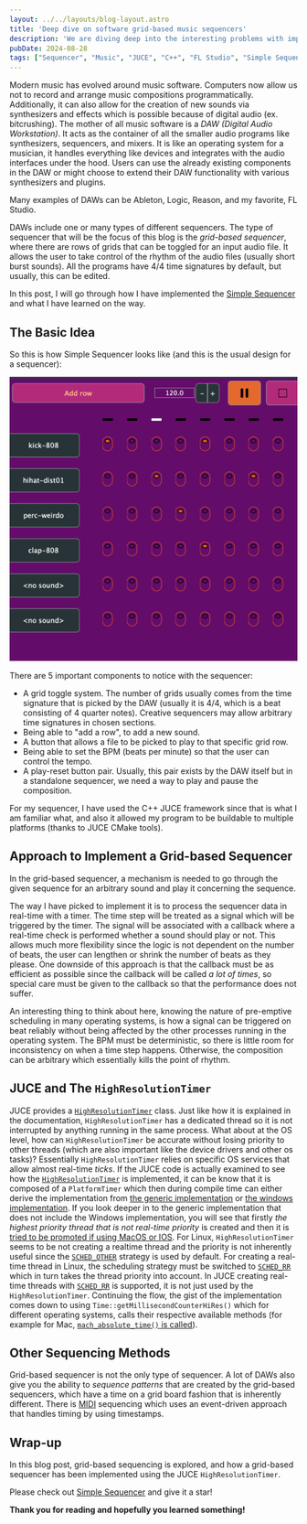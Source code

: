 ```yaml
---
layout: ../../layouts/blog-layout.astro
title: 'Deep dive on software grid-based music sequencers'
description: 'We are diving deep into the interesting problems with implementing music sequencers.'
pubDate: 2024-08-28
tags: ["Sequencer", "Music", "JUCE", "C++", "FL Studio", "Simple Sequencer"]
---
```


Modern music has evolved around music software. Computers now allow us not to record and arrange music compositions programmatically. Additionally, it can also allow for the creation of new sounds via synthesizers and effects which is possible because of digital audio (ex. bitcrushing). The mother of all music software is a *DAW (Digital Audio Workstation)*. It acts as the container of all the smaller audio programs like synthesizers, sequencers, and mixers. It is like an operating system for a musician, it handles everything like devices and integrates with the audio interfaces under the hood. Users can use the already existing components in the DAW or might choose to extend their DAW functionality with various synthesizers and plugins.

Many examples of DAWs can be Ableton, Logic, Reason, and my favorite, FL Studio.

DAWs include one or many types of different sequencers. The type of sequencer that will be the focus of this blog is the *grid-based sequencer*, where there are rows of grids that can be toggled for an input audio file. It allows the user to take control of the rhythm of the audio files (usually short burst sounds). All the programs have 4/4 time signatures by default, but usually, this can be edited.

In this post, I will go through how I have implemented the [Simple Sequencer](https://github.com/TarcanGul/SimpleSequencer) and what I have learned on the way.

## The Basic Idea

So this is how Simple Sequencer looks like (and this is the usual design for a sequencer):

![simple_sequencer](../../images/for-blogs/SimpleSequencerDemo.gif)

There are 5 important components to notice with the sequencer:
- A grid toggle system. The number of grids usually comes from the time signature that is picked by the DAW (usually it is 4/4, which is a beat consisting of 4 quarter notes). Creative sequencers may allow arbitrary time signatures in chosen sections. 
- Being able to "add a row", to add a new sound.
- A button that allows a file to be picked to play to that specific grid row.
- Being able to set the BPM (beats per minute) so that the user can control the tempo.
- A play-reset button pair. Usually, this pair exists by the DAW itself but in a standalone sequencer, we need a way to play and pause the composition.

For my sequencer, I have used the C++ JUCE framework since that is what I am familiar what, and also it allowed my program to be buildable to multiple platforms (thanks to JUCE CMake tools).

## Approach to Implement a Grid-based Sequencer

In the grid-based sequencer, a mechanism is needed to go through the given sequence for an arbitrary sound and play it concerning the sequence.

The way I have picked to implement it is to process the sequencer data in real-time with a timer. The time step will be treated as a signal which will be triggered by the timer. The signal will be associated with a callback where a real-time check is performed whether a sound should play or not. This allows much more flexibility since the logic is not dependent on the number of beats, the user can lengthen or shrink the number of beats as they please. One downside of this approach is that the callback must be as efficient as possible since the callback will be called *a lot of times*, so special care must be given to the callback so that the performance does not suffer.

An interesting thing to think about here, knowing the nature of pre-emptive scheduling in many operating systems, is how a signal can be triggered on beat reliably without being affected by the other processes running in the operating system. The BPM must be deterministic, so there is little room for inconsistency on when a time step happens. Otherwise, the composition can be arbitrary which essentially kills the point of rhythm.

## JUCE and The `HighResolutionTimer`

JUCE provides a [`HighResolutionTimer`](https://docs.juce.com/master/classHighResolutionTimer.html) class. Just like how it is explained in the documentation, `HighResolutionTimer` has a dedicated thread so it is not interrupted by anything running in the same process. What about at the OS level, how can `HighResolutionTimer` be accurate without losing priority to other threads (which are also important like the device drivers and other os tasks)? Essentially `HighResolutionTimer` relies on specific OS services that allow almost real-time *ticks*. If the JUCE code is actually examined to see how the [`HighResolutionTimer`](https://github.com/juce-framework/JUCE/blob/46c2a95905abffe41a7aa002c70fb30bd3b626ef/modules/juce_core/threads/juce_HighResolutionTimer.cpp#L153) is implemented, it can be know that it is composed of a `PlatformTimer` which then during compile time can either derive the implementation from [the generic implementation](https://github.com/juce-framework/JUCE/blob/46c2a95905abffe41a7aa002c70fb30bd3b626ef/modules/juce_core/native/juce_PlatformTimer_generic.cpp#L41) or [the windows implementation](https://github.com/juce-framework/JUCE/blob/46c2a95905abffe41a7aa002c70fb30bd3b626ef/modules/juce_core/native/juce_PlatformTimer_windows.cpp). If you look deeper in to the generic implementation that does not include the Windows implementation, you will see that firstly *the highest priority thread that is not real-time priority* is created and then it is [tried to be promoted if using MacOS or IOS](https://github.com/juce-framework/JUCE/blob/46c2a95905abffe41a7aa002c70fb30bd3b626ef/modules/juce_core/native/juce_PlatformTimer_generic.cpp#L122). For Linux, `HighResolutionTimer` seems to be not creating a realtime thread and the priority is not inherently useful since the [`SCHED_OTHER`](https://www.man7.org/linux/man-pages/man7/sched.7.html) strategy is used by default. For creating a real-time thread in Linux, the scheduling strategy must be switched to [`SCHED_RR`](https://www.man7.org/linux/man-pages/man7/sched.7.html) which in turn takes the thread priority into account. In JUCE creating real-time threads with [`SCHED_RR`](https://www.man7.org/linux/man-pages/man7/sched.7.html) is supported, it is not just used by the `HighResolutionTimer`. Continuing the flow, the gist of the implementation comes down to using `Time::getMillisecondCounterHiRes()` which for different operating systems, calls their respective available methods (for example for Mac, [`mach_absolute_time()` is called](https://developer.apple.com/documentation/kernel/1462446-mach_absolute_time)).

## Other Sequencing Methods

Grid-based sequencer is not the only type of sequencer. A lot of DAWs also give you the ability to *sequence patterns* that are created by the grid-based sequencers, which have a time on a grid board fashion that is inherently different. There is [MIDI](https://en.wikipedia.org/wiki/MIDI) sequencing which uses an event-driven approach that handles timing by using timestamps.

## Wrap-up

In this blog post, grid-based sequencing is explored, and how a grid-based sequencer has been implemented using the JUCE `HighResolutionTimer`.

Please check out [Simple Sequencer](https://github.com/TarcanGul/SimpleSequencer) and give it a star!

**Thank you for reading and hopefully you learned something!**
